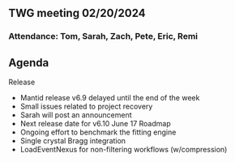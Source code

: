 ## TWG meeting 02/20/2024

### Attendance: Tom, Sarah, Zach, Pete, Eric, Remi

## Agenda
Release
- Mantid release v6.9 delayed until the end of the week
- Small issues related to project recovery
- Sarah will post an announcement
- Next release date for v6.10 June 17
Roadmap
- Ongoing effort to benchmark the fitting engine
- Single crystal Bragg integration
- LoadEventNexus for non-filtering workflows (w/compression)
